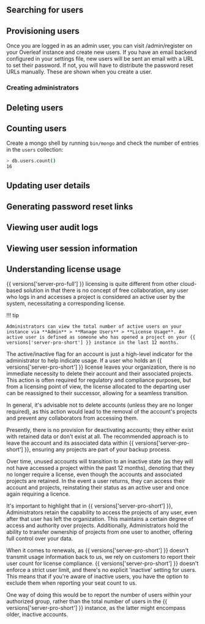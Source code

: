 ## Searching for users ##

## Provisioning users ##

Once you are logged in as an admin user, you can visit /admin/register on your Overleaf instance and create new users. If you have an email backend configured in your settings file, new users will be sent an email with a URL to set their password. If not, you will have to distribute the password reset URLs manually. These are shown when you create a user.

### Creating administrators ###

## Deleting users ##

## Counting users ##

Create a mongo shell by running `bin/mongo` and check the number of entries in the `users` collection:

``` bash
> db.users.count()
16
```

## Updating user details ##

## Generating password reset links ##

## Viewing user audit logs ##

## Viewing user session information ##

## Understanding license usage ##

{{ versions['server-pro-full'] }} licensing is quite different from other cloud-based solution in that there is no concept of free collaboration, any user who logs in and accesses a project is considered an active user by the system, necessitating a corresponding license. 

!!! tip

    Administrators can view the total number of active users on your instance via **Admin** > **Manage Users** > **License Usage**. An active user is defined as someone who has opened a project on your {{ versions['server-pro-short'] }} instance in the last 12 months.

The active/inactive flag for an account is just a high-level indicator for the administrator to help indicate usage. If a user who holds an {{ versions['server-pro-short'] }} license leaves your organization, there is no immediate necessity to delete their account and their associated projects. This action is often required for regulatory and compliance purposes, but from a licensing point of view, the license allocated to the departing user can be reassigned to their successor, allowing for a seamless transition.

In general, it's advisable not to delete accounts (unless they are no longer required), as this action would lead to the removal of the account's projects and prevent any collaborators from accessing them. 

Presently, there is no provision for deactivating accounts; they either exist with retained data or don't exist at all. The recommended approach is to leave the account and its associated data within {{ versions['server-pro-short'] }}, ensuring any projects are part of your backup process.

Over time, unused accounts will transition to an inactive state (as they will not have accessed a project within the past 12 months), denoting that they no longer require a license, even though the accounts and associated projects are retained. In the event a user returns, they can access their account and projects, reinstating their status as an active user and once again requiring a licence.

It's important to highlight that in {{ versions['server-pro-short'] }}, Administrators retain the capability to access the projects of any user, even after that user has left the organization. This maintains a certain degree of access and authority over projects. Additionally, Administrators hold the ability to transfer ownership of projects from one user to another, offering full control over your data.

When it comes to renewals, as {{ versions['server-pro-short'] }} doesn't transmit usage information back to us, we rely on customers to report their user count for license compliance. {{ versions['server-pro-short'] }} doesn't enforce a strict user limit, and there's no explicit 'inactive' setting for users. This means that if you're aware of inactive users, you have the option to exclude them when reporting your seat count to us. 

One way of doing this would be to report the number of users within your authorized group, rather than the total number of users in the {{ versions['server-pro-short'] }} instance, as the latter might encompass older, inactive accounts.






